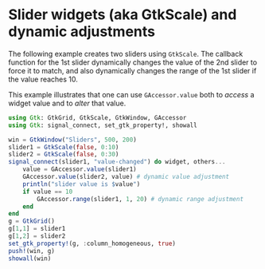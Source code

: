 # Slider widgets (aka GtkScale) and dynamic adjustments

The following example
creates two sliders using `GtkScale`.
The callback function for the 1st slider
dynamically changes the value of the 2nd slider
to force it to match,
and also dynamically changes the range of the 1st slider
if the value reaches 10.

This example illustrates
that one can use `GAccessor.value`
both to _access_ a widget value and to _alter_ that value.

```julia
using Gtk: GtkGrid, GtkScale, GtkWindow, GAccessor
using Gtk: signal_connect, set_gtk_property!, showall

win = GtkWindow("Sliders", 500, 200)
slider1 = GtkScale(false, 0:10)
slider2 = GtkScale(false, 0:30)
signal_connect(slider1, "value-changed") do widget, others...
    value = GAccessor.value(slider1)
    GAccessor.value(slider2, value) # dynamic value adjustment
    println("slider value is $value")
    if value == 10
        GAccessor.range(slider1, 1, 20) # dynamic range adjustment
    end
end
g = GtkGrid()
g[1,1] = slider1
g[1,2] = slider2
set_gtk_property!(g, :column_homogeneous, true)
push!(win, g)
showall(win)
```
